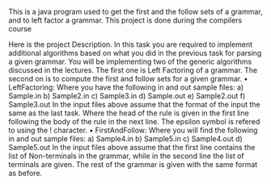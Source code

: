 This is a java program used to get the first and the follow sets of a grammar, and to left factor a grammar. 
This project is done during the compilers course

Here is the project Description.
In this task you are required to implement additional algorithms based on what you did in the previous
task for parsing a given grammar. You will be implementing two of the generic algorithms discussed in
the lectures. The first one is Left Factoring of a grammar. The second on is to compute the first and
follow sets for a given grammar.
• LeftFactoring: Where you have the following in and out sample files:
a) Sample.in
b) Sample2.in
c) Sample3.in
d) Sample.out
e) Sample2.out
f) Sample3.out
In the input files above assume that the format of the input the same as the last task. Where the
head of the rule is given in the first line following the body of the rule in the next line. The epsilon
symbol is refered to using the ! character.
• FirstAndFollow: Where you will find the following in and out sample files:
a) Sample4.in
b) Sample5.in
c) Sample4.out
d) Sample5.out
In the input files above assume that the first line contains the list of Non-terminals in the grammar,
while in the second line the list of terminals are given. The rest of the grammar is given with the
same format as before.
